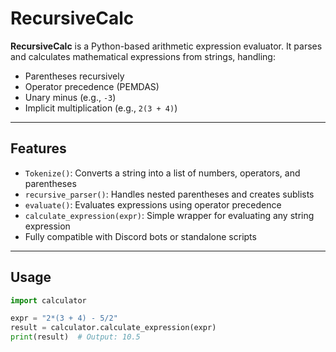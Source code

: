# RecursiveCalc

**RecursiveCalc** is a Python-based arithmetic expression evaluator. It parses and calculates mathematical expressions from strings, handling:

- Parentheses recursively
- Operator precedence (PEMDAS)
- Unary minus (e.g., `-3`)
- Implicit multiplication (e.g., `2(3 + 4)`)

---

## Features

- `Tokenize()`: Converts a string into a list of numbers, operators, and parentheses
- `recursive_parser()`: Handles nested parentheses and creates sublists
- `evaluate()`: Evaluates expressions using operator precedence
- `calculate_expression(expr)`: Simple wrapper for evaluating any string expression
- Fully compatible with Discord bots or standalone scripts

---

## Usage

```python
import calculator

expr = "2*(3 + 4) - 5/2"
result = calculator.calculate_expression(expr)
print(result)  # Output: 10.5
